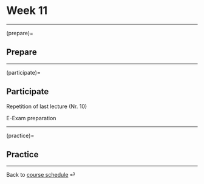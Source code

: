 # Week 11


---

(prepare)=
## Prepare




---


(participate)=
## Participate

Repetition of last lecture (Nr. 10)

E-Exam preparation




---


(practice)=
## Practice



---

Back to [course schedule](../docs/course-schedule.md) ⏎
